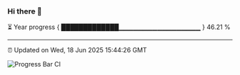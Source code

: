 ### Hi there 👋

⏳ Year progress { █████████████▁▁▁▁▁▁▁▁▁▁▁▁▁▁▁▁▁ } 46.21 %

---

⏰ Updated on Wed, 18 Jun 2025 15:44:26 GMT

![Progress Bar CI](https://github.com/IshwaranRudhara/GIT-ACTION/workflows/Progress%20Bar%20CI/badge.svg)
